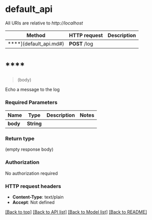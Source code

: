 # default_api

All URIs are relative to *http://localhost*

Method | HTTP request | Description
------------- | ------------- | -------------
****](default_api.md#) | **POST** /log | 


# ****
> (body)


Echo a message to the log

### Required Parameters

Name | Type | Description  | Notes
------------- | ------------- | ------------- | -------------
  **body** | **String**|  | 

### Return type

 (empty response body)

### Authorization

No authorization required

### HTTP request headers

 - **Content-Type**: text/plain
 - **Accept**: Not defined

[[Back to top]](#) [[Back to API list]](../README.md#documentation-for-api-endpoints) [[Back to Model list]](../README.md#documentation-for-models) [[Back to README]](../README.md)

